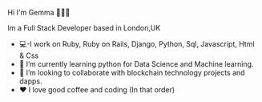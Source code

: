 Hi I'm Gemma 👩🏽‍💻


Im a Full Stack Developer based in London,UK

- 💻-I work on Ruby, Ruby on Rails, Django, Python, Sql, Javascript, Html & Css
- 🌱 I’m currently learning python for Data Science and Machine learning.
- 👯 I’m looking to collaborate with blockchain technology projects and dapps.
- ♥️ I love good coffee and coding (In that order)
